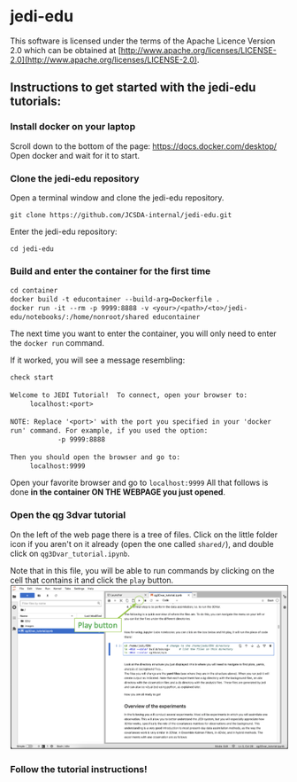 # jedi-edu

This software is licensed under the terms of the Apache Licence Version 2.0 which can be obtained at [http://www.apache.org/licenses/LICENSE-2.0](http://www.apache.org/licenses/LICENSE-2.0).

## Instructions to get started with the jedi-edu tutorials:

### Install docker on your laptop
Scroll down to the bottom of the page: https://docs.docker.com/desktop/
Open docker and wait for it to start.

### Clone the jedi-edu repository
Open a terminal window and clone the jedi-edu repository.
```
git clone https://github.com/JCSDA-internal/jedi-edu.git
```

Enter the jedi-edu repository:
```
cd jedi-edu
```

### Build and enter the container for the first time
```
cd container
docker build -t educontainer --build-arg=Dockerfile .
docker run -it --rm -p 9999:8888 -v <your>/<path>/<to>/jedi-edu/notebooks/:/home/nonroot/shared educontainer
```
The next time you want to enter the container, you will only need to enter the `docker run` command.

If it worked, you will see a message resembling:
```
check start

Welcome to JEDI Tutorial!  To connect, open your browser to:
	 localhost:<port>

NOTE: Replace '<port>' with the port you specified in your 'docker run' command. For example, if you used the option:
	        -p 9999:8888

Then you should open the browser and go to:
	 localhost:9999
```

Open your favorite browser and go to `localhost:9999`
All that follows is done **in the container ON THE WEBPAGE you just opened**.

### Open the qg 3dvar tutorial
On the left of the web page there is a tree of files. Click on the little folder icon if you aren't on it already (open the one called `shared/`), and double click on `qg3Dvar_tutorial.ipynb`.

Note that in this file, you will be able to run commands by clicking on the cell that contains it and click the `play` button.
![welcome](img/run_command.png)

### Follow the tutorial instructions!
